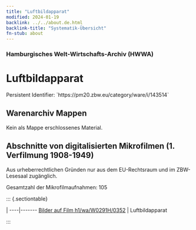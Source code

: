 ```yaml
---
title: "Luftbildapparat"
modified: 2024-01-19
backlink: ../../about.de.html
backlink-title: "Systematik-Übersicht"
fn-stub: about
---
```


### Hamburgisches Welt-Wirtschafts-Archiv (HWWA)

# Luftbildapparat

<div class="hint">Persistent Identifier: `https://pm20.zbw.eu/category/ware/i/143514`</div>







## Warenarchiv Mappen





Kein als Mappe erschlossenes Material.



<a id="filmsections" />

## Abschnitte von digitalisierten Mikrofilmen (1. Verfilmung 1908-1949)

<p>Aus urheberrechtlichen Gründen nur aus dem EU-Rechtsraum und im ZBW-Lesesaal zugänglich.</p>


<p>Gesamtzahl der Mikrofilmaufnahmen: 105</p>





::: {.sectiontable}

 | 
----|-------
<a class="btn" href="https://pm20.zbw.eu/film/h1/wa/W0291H/0352" rel="nofollow">Bilder auf Film h1/wa/W0291H/0352</a> | Luftbildapparat


:::
















